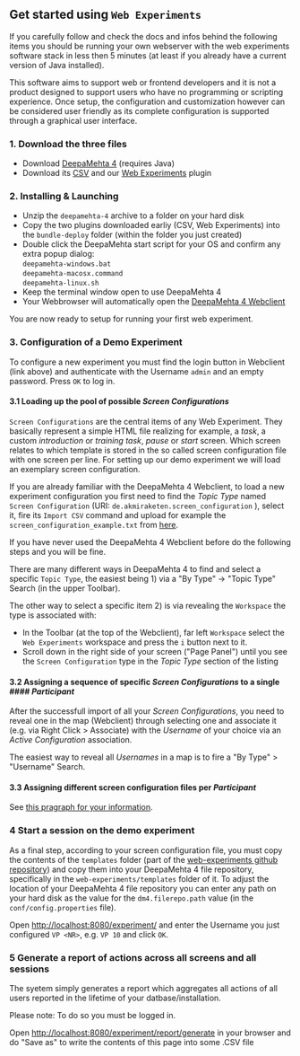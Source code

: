 
## Get started using `Web Experiments` ###

If you carefully follow and check the docs and infos behind the following items you should be running your own webserver with the web experiments software stack in less then 5 minutes (at least if you already have a current version of Java installed).

This software aims to support web or frontend developers and it is not a product designed to support users who have no programming or scripting experience. Once setup, the configuration and customization however can be considered user friendly as its complete configuration is supported through a graphical user interface.

### 1. Download the three files ###

- Download [DeepaMehta 4](http://download.deepamehta.de/deepamehta-4.8.zip) (requires Java)
- Download its [CSV]() and our [Web Experiments]() plugin

### 2. Installing & Launching ###

- Unzip the `deepamehta-4` archive to a folder on your hard disk
- Copy the two plugins downloaded earliy (CSV, Web Experiments) into the `bundle-deploy` folder (within the folder you just created)
- Double click the DeepaMehta start script for your OS and confirm any extra popup dialog:<br/>
  `deepamehta-windows.bat`<br/>
  `deepamehta-macosx.command`<br/>
  `deepamehta-linux.sh`<br/>
- Keep the terminal window open to use DeepaMehta 4
- Your Webbrowser will automatically open the [DeepaMehta 4 Webclient](http:/localhost:8080/de.deepamehta.webclient)

You are now ready to setup for running your first web experiment.

### 3. Configuration of a Demo Experiment ###

To configure a new experiment you must find the login button in Webclient (link above) and authenticate with the Username `admin` and an empty password. Press `OK` to log in.

#### 3.1 Loading up the pool of possible _Screen Configurations_ ####

`Screen Configurations` are the central items of any Web Experiment. They basically represent a simple HTML file realizing for example, a *task*, a custom *introduction* or *training task*, *pause* or *start* screen. Which screen relates to which template is stored in the so called screen configuration file with one screen per line. For setting up our demo experiment we will load an exemplary screen configuration.

If you are already familiar with the DeepaMehta 4 Webclient, to load a new experiment configuration you first need to find the _Topic Type_ named `Screen Configuration` (URI: `de.akmiraketen.screen_configuration`
), select it, fire its `Import CSV` command and upload for example the `screen_configuration_example.txt` from [here](https://raw.githubusercontent.com/mukil/web-experiments/master/help/screen_configuration_example.txt).

If you have never used the DeepaMehta 4 Webclient before do the following steps and you will be fine.

There are many different ways in DeepaMehta 4 to find and select a specific `Topic Type`, the easiest being 1) via a "By Type" -> "Topic Type" Search (in the upper Toolbar).

The other way to select a specific item 2) is via revealing the `Workspace` the type is associated with:

- In the Toolbar (at the top of the Webclient), far left `Workspace` select the `Web Experiments` workspace and press the `i` button next to it.
- Scroll down in the right side of your screen ("Page Panel") until you see the `Screen Configuration` type in the _Topic Type_ section of the listing

#### 3.2 Assigning a sequence of specific _Screen Configurations_ to a single #### _Participant_

After the successfull import of all your _Screen Configurations_, you need to reveal one in the map (Webclient) through selecting one and associate it (e.g. via Right Click > Associate) with the _Username_ of your choice via an _Active Configuration_ association.

The easiest way to reveal all _Usernames_ in a map is to fire a "By Type" > "Username" Search.

#### 3.3 Assigning different screen configuration files per _Participant_ ####

See [this pragraph for your information](https://github.com/mukil/web-experiments/tree/master/help#load-a-configuration-file-containing-many-screens-on-a-per-user-base).

### 4 Start a session on the demo experiment ###

As a final step, according to your screen configuration file, you must copy the contents of the `templates` folder (part of the [web-experiments github repository]()) and copy them into your DeepaMehta 4 file repository, specifically in the `web-experiments/templates` folder of it. To adjust the location of your DeepaMehta 4 file repository you can enter any path on your hard disk as the value for the `dm4.filerepo.path` value (in the `conf/config.properties` file).

Open [http://localhost:8080/experiment/](http://localhost:8080/experiment/) and enter the Username you just configured `VP <NR>`, e.g. `VP 10` and click `OK`.

### 5 Generate a report of actions across all screens and all sessions ###

The syetem simply generates a report which aggregates all actions of all users reported in the lifetime of your datbase/installation.

Please note: To do so you must be logged in.

Open [http://localhost:8080/experiment/report/generate](http://localhost:8080/experiment/report/generate) in your browser and do "Save as" to write the contents of this page into some .CSV file

